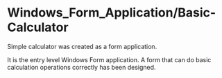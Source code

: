 # Windows_Form_Application/Basic-Calculator
Simple calculator was created as a form application.

It is the entry level Windows Form application. A form that can do basic calculation operations correctly has been designed.
